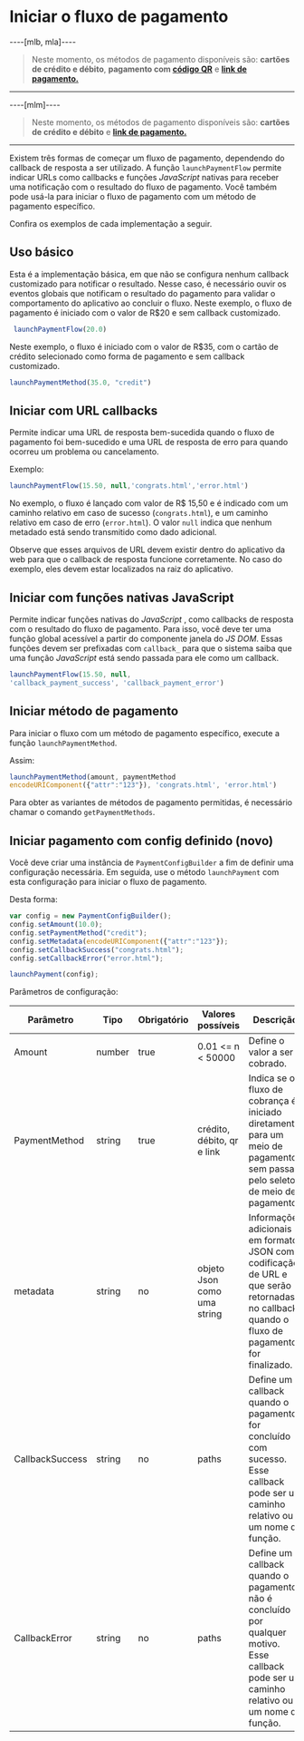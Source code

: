 # Iniciar o fluxo de pagamento

----[mlb, mla]----
> Neste momento, os métodos de pagamento disponíveis são: **cartões de crédito e débito**, **pagamento com [código QR](/developers/pt/docs/qr-code/landing)** e **[link de pagamento.](/developers/pt/docs/payment-link/intro-button)**

------------
----[mlm]----
> Neste momento, os métodos de pagamento disponíveis são: **cartões de crédito e débito** e **[link de pagamento.](/developers/pt/docs/payment-link/intro-button)**

------------

Existem três formas de começar um fluxo de pagamento, dependendo do callback de resposta a ser utilizado. A função `launchPaymentFlow` permite indicar URLs como callbacks e funções _JavaScript_ nativas para receber uma notificação com o resultado do fluxo de pagamento. Você também pode usá-la para iniciar o fluxo de pagamento com um método de pagamento específico.

Confira os exemplos de cada implementação a seguir.

## Uso básico

Esta é a implementação básica, em que não se configura nenhum callback customizado para notificar o resultado. Nesse caso, é necessário ouvir os eventos globais que notificam o resultado do pagamento para validar o comportamento do aplicativo ao concluir o fluxo. Neste exemplo, o fluxo de pagamento é iniciado com o valor de R$20 e sem callback customizado.

```javascript
 launchPaymentFlow(20.0)
```

Neste exemplo, o fluxo é iniciado com o valor de R$35, com o cartão de crédito selecionado como forma de pagamento e sem callback customizado.

```javascript
launchPaymentMethod(35.0, "credit")
```

## Iniciar com URL callbacks

Permite indicar uma URL de resposta bem-sucedida quando o fluxo de pagamento foi bem-sucedido e uma URL de resposta de erro para quando ocorreu um problema ou cancelamento. 

Exemplo:

```javascript
launchPaymentFlow(15.50, null,'congrats.html','error.html')
```

No exemplo, o fluxo é lançado com valor de R$ 15,50 e é indicado com um caminho relativo em caso de sucesso (`congrats.html`), e um caminho relativo em caso de erro (`error.html`). O valor `null` indica que nenhum metadado está sendo transmitido como dado adicional.

Observe que esses arquivos de URL devem existir dentro do aplicativo da web para que o callback de resposta funcione corretamente. No caso do exemplo, eles devem estar localizados na raiz do aplicativo.

## Iniciar com funções nativas JavaScript

Permite indicar funções nativas do _JavaScript_ , como callbacks de resposta com o resultado do fluxo de pagamento. Para isso, você deve ter uma função global acessível a partir do componente janela do _JS DOM_. Essas funções devem ser prefixadas com `callback_` para que o sistema saiba que uma função _JavaScript_ está sendo passada para ele como um callback.

```javascript
launchPaymentFlow(15.50, null,
'callback_payment_success', 'callback_payment_error')
```

## Iniciar método de pagamento

Para iniciar o fluxo com um método de pagamento específico, execute a função `launchPaymentMethod`. 

Assim:

```javascript
launchPaymentMethod(amount, paymentMethod
encodeURIComponent({"attr":"123"}), 'congrats.html', 'error.html')
```

Para obter as variantes de métodos de pagamento permitidas, é necessário chamar o comando `getPaymentMethods`.

## Iniciar pagamento com config definido (novo)

Você deve criar uma instância de `PaymentConfigBuilder` a fim de definir uma configuração necessária. Em seguida, use o método `launchPayment` com esta configuração para iniciar o fluxo de pagamento. 

Desta forma:

```javascript
var config = new PaymentConfigBuilder();
config.setAmount(10.0);
config.setPaymentMethod("credit");
config.setMetadata(encodeURIComponent({"attr":"123"});
config.setCallbackSuccess("congrats.html");
config.setCallbackError("error.html");

launchPayment(config);
```

Parâmetros de configuração:

| Parâmetro  | Tipo  | Obrigatório  | Valores possíveis | Descrição |
| --- | --- | --- | --- | --- |
| Amount | number | true | 0.01 <= n <  50000 | Define o valor a ser cobrado. | 
| PaymentMethod | string | true | crédito, débito, qr e link | Indica se o fluxo de cobrança é iniciado diretamente para um meio de pagamento sem passar pelo seletor de meio de pagamento. | 
| metadata | string | no | objeto Json como uma string | Informações adicionais em formato JSON com codificação de URL e que serão retornadas no callback quando o fluxo de pagamento for finalizado. | 
| CallbackSuccess | string | no | paths | Define um callback quando o pagamento for concluído com sucesso. Esse callback pode ser um caminho relativo ou um nome de função. | 
| CallbackError | string | no | paths | Define um callback quando o pagamento não é concluído por qualquer motivo. Esse callback pode ser um caminho relativo ou um nome de função. | 